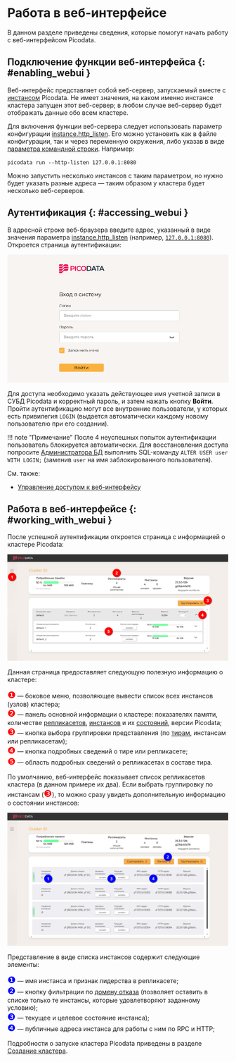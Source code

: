 # Работа в веб-интерфейсе

В данном разделе приведены сведения, которые помогут начать работу с
веб-интерфейсом Picodata.

## Подключение функции веб-интерфейса {: #enabling_webui }

Веб-интерфейс представляет собой веб-сервер, запускаемый вместе с
[инстансом](../overview/glossary.md#instance) Picodata. Не имеет значения, на каком
именно инстансе кластера запущен этот веб-сервер; в любом случае
веб-сервер будет отображать данные обо всем кластере.

Для включения функции веб-сервера следует использовать параметр
конфигурации [instance.http_listen]. Его можно установить как в файле
конфигурации, так и через переменную окружения, либо указав в виде
[параметра командной строки]. Например:

```shell
picodata run --http-listen 127.0.0.1:8080
```

[параметра командной строки]: ../reference/cli.md#run_http_listen
[instance.http_listen]: ../reference/config.md#instance_http_listen

Можно запустить несколько инстансов с таким параметром, но нужно будет
указать разные адреса — таким образом у кластера будет несколько
веб-серверов.

## Аутентификация {: #accessing_webui }

В адресной строке веб-браузера введите адрес, указанный в виде значения
параметра [instance.http_listen] (например, [`127.0.0.1:8080`](http://127.0.0.1:8080)). Откроется
страница аутентификации:

![webui-auth](../images/webui_auth.png)

Для доступа необходимо указать действующее имя учетной записи в СУБД
Picodata и корректный пароль, и затем нажать кнопку **Войти**. Пройти
аутентификацию могут все внутренние пользователи, у которых есть
привилегия `LOGIN` (выдается автоматически каждому новому пользователю
при его создании).

!!! note "Примечание"
    После 4 неуспешных попыток аутентификации
    пользователь блокируется автоматически. Для восстановления доступа
    попросите [Администратора БД](../admin/access_control.md#db_admin)
    выполнить SQL-команду `ALTER USER user WITH LOGIN;` (заменив
    `user` на имя заблокированного пользователя).

См. также:

- [Управление доступом к веб-интерфейсу](../admin/access_control.md#webui_mgmt)

## Работа в веб-интерфейсе {: #working_with_webui }

После успешной аутентификации откроется страница с информацией о кластере
Picodata:

![webui-main](../images/webui-main.png)

Данная страница предоставляет следующую полезную информацию о кластере:

<span style="color:red;font-size:150%">❶</span> — боковое меню,
позволяющее вывести список всех инстансов (узлов) кластера;<br>
<span style="color:red;font-size:150%">❷</span> — панель основной
информации о кластере: показателях памяти, количестве [репликасетов],
[инстансов] и их [состояний], версии Picodata;<br>
<span style="color:red;font-size:150%">❸</span> — кнопка выбора
группировки представления (по [тирам], инстансам или репликасетам);<br>
<span style="color:red;font-size:150%">❹</span> — кнопка подробных
сведений о тире или репликасете;<br>
<span style="color:red;font-size:150%">❺</span> — область подробных
сведений о репликасетах в составе тира.

[репликасетов]: ../overview/glossary.md#replicaset
[инстансов]: ../overview/glossary.md#instance
[состояний]: ../overview/glossary.md#state
[тирам]: ../overview/glossary.md#tier

По умолчанию, веб-интерфейс показывает список репликасетов кластера (в
данном примере их два). Если выбрать группировку по инстансам (<span
style="color:red;font-size:150%">❸</span>), то можно сразу увидеть
дополнительную информацию о состоянии инстансов:

![webui-instances](../images/webui-instances.png)

Представление в виде списка инстансов содержит следующие элементы:

<span style="color:blue;font-size:150%">❶</span> — имя инстанса и признак лидерства в репликасете;<br>
<span style="color:blue;font-size:150%">❷</span> — кнопку фильтрации по
[домену отказа] (позволяет оставить в списке
только те инстансы, которые удовлетворяют заданному условию);<br>
<span style="color:blue;font-size:150%">❸</span> — текущее и целевое
состояние инстанса);<br>
<span style="color:blue;font-size:150%">❹</span> — публичные адреса
инстанса для работы с ним по RPC и HTTP;<br>

[домену отказа]: ../overview/glossary.md#failure_domain

Подробности о запуске кластера Picodata приведены в разделе [Создание
кластера](deploy.md).
